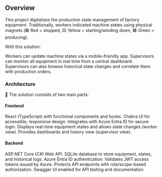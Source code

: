 ## Overview

This project digitalizes the production state management of factory equipment.
Traditionally, workers indicated machine states using physical magnets
(🟥 Red = stopped, 🟨 Yellow = starting/winding down, 🟩 Green = producing).

With this solution:

Workers can update machine states via a mobile-friendly app.
Supervisors can monitor all equipment in real time from a central dashboard.
Supervisors can also browse historical state changes and correlate them with production orders.

### Architecture

🚀 The solution consists of two main parts:

#### Frontend

React (TypeScript) with functional components and hooks.
Chakra UI for accessible, responsive design.
Integrates with Azure Entra ID for secure login.
Displays real-time equipment states and allows state changes (worker view).
Provides dashboards and history view (supervisor view).

#### Backend

ASP.NET Core (C#) Web API.
SQLite database to store equipment, states, and historical logs.
Azure Entra ID authentication:
Validates JWT access tokens issued by Azure.
Protects API endpoints with role/scope-based authorization.
Swagger UI enabled for API testing and documentation.